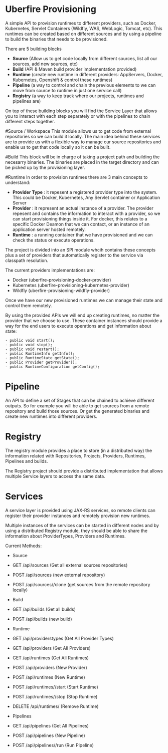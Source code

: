 # Uberfire Provisioning

A simple API to provision runtimes to different providers, such as Docker, Kubernetes, Servlet Containers (Wildfly, WAS, WebLogic, Tomcat, etc). This runtimes can be created based on different sources and by using a pipeline to build the binaries that needs to be provisioned. 

There are 5 building blocks
- **Source** (Allow us to get code locally from different sources, list all our sources, add new sources, etc)
- **Build** (API & Maven build provider implementation provided)
- **Runtime** (create new runtime in different providers: AppServers, Docker, Kubernetes, Openshift & control these runtimes)
- **Pipeline** (a way to control and chain the previous elements to we can move from source to runtime in just one service call)
- **Registry** (a way to keep track where our projects, runtimes and pipelines are)

On top of these building blocks you will find the Service Layer that allows you to interact with each step separately or with the pipelines to chain different steps together.


#Source / Workspace 
This module allows us to get code from external repositories so we can build it locally. The main idea behind these services are to provide us with a flexible way to manage our source repositories and enable us to get that code locally so it can be built. 

#Build
This block will be in charge of taking a project path and building the necesarry binaries. The binaries are placed in the target directory and can be picked up by the provisioning layer.

#Runtime
In order to provision runtimes there are 3 main concepts to understand:
 - **Provider Type** : it repesent a registered provider type into the system. This could be Docker, Kubernetes, Any Servlet container or Application Server 
 - **Provider** : it represent an actual instance of a provider. The provider repesent and contains the information to interact with a provider, so we can start provisioning things inside it. For docker, this relates to a specific Docker Deamon that we can contact, or an instance of an application server hosted remotely.
 - **Runtime** : a running container that we have provisioned and we can check the status or execute operations.

The project is divided into an SPI module whcih contains these concepts plus a set of providers that automatically register to the service via classpath resolution.

The current providers implementations are:
- Docker (uberfire-provisioning-docker-provider)
- Kubernetes (uberfire-provisioning-kubernetes-provider)
- Wildfly (uberfire-provisioning-wildfly-provider)

Once we have our new provisioned runtimes we can manage their state and control them remotely. 

By using the provided APIs we will end up creating runtimes, no matter the provider that we choose to use. 
These container instances should provide a way for the end users to execute operations and get information about state:
```
- public void start();
- public void stop();
- public void restart();
- public RuntimeInfo getInfo();
- public RuntimeState getState();
- public Provider getProvider();
- public RuntimeConfiguration getConfig();
```
# Pipeline
An API to define a set of Stages that can be chained to achieve different outputs. So for example you will be able to 
get sources from a remote repository and build those sources. Or get the generated binaries and create new runtimes into different providers. 

# Registry
The registry module provides a place to store (in a distributed way) the information related with Repositories, Projects, Providers, Runtimes, Pipelines and builds.

The Registry project should provide a distributed implementation that allows multiple Service layers to access the same data.


# Services

A service layer is provided using JAX-RS services, so remote clients can register their provider instances and remotely provision new runtimes.

Multiple instances of the services can be started in different nodes and by using a distributed Registry module, they should be able to share the information about ProviderTypes, Providers and Runtimes.


Current Methods:
- Source
 - GET /api/sources  (Get all external sources repositories)
 - POST /api/sources  (new external repository)
 - POST /api/sources/<id>/clone  (get sources from the remote repository locally)

- Build
 - GET /api/builds  (Get all builds)
 - POST /api/builds  (new build)

- Runtime
 - GET /api/providerstypes (Get All Provider Types)
 - GET /api/providers (Get All Providers)
 - GET /api/runtimes (Get All Runtimes)

 - POST /api/providers (New Provider)
 - POST /api/runtimes (New Runtime)
 - POST /api/runtimes/<id>/start (Start Runtime)
 - POST /api/runtimes/<id>/stop (Stop Runtime)
 - DELETE /api/runtimes/<id> (Remove Runtime)

- Pipelines
 - GET /api/pipelines (Get All Pipelines)
 - POST /api/pipelines (New Pipeline)
 - POST /api/pipelines/<id>/run (Run Pipeline)

 




